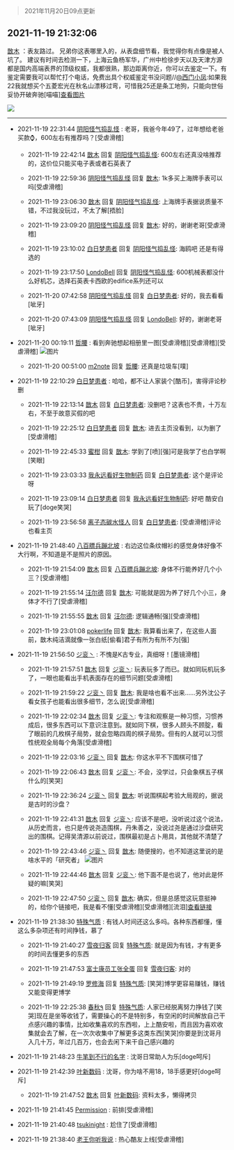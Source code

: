 > 2021年11月20日09点更新
<link rel="stylesheet" href="https://cdn.jsdelivr.net/gh/taotie6/sampleJSON@main/css/photo_show.css">
<meta name="referrer" content="no-referrer" />


 ## 2021-11-19 21:32:06 

 [㪚木](https://www.coolapk.com/feed/31584008?shareKey=MjJiYWYwZjI2ZjNkNjE5N2FkYmU~) ：表友路过。
兄弟你这表哪里入的，从表盘细节看，我觉得你有点像是被人坑了。
建议有时间去检测一下，上海云鱼杨军华，广州中检徐步天以及天津方源都是国内高端表界的顶级权威，我都很熟，那边距离你近，你可以去鉴定一下。有鉴定需要我可以帮忙打个电话<!--break-->，免费出具个权威鉴定书没问题//<a class="feed-link-uname" href="/u/西门小凤">@西门小凤</a>:如果我22我就想买个五菱宏光在秋名山漂移过弯，可惜我25还是条工地狗，只能向世俗妥协开破奔驰[喵喵]<a class="feed-forward-pic" href="http://image.coolapk.com/feed/2021/1119/17/2976309_ccf905fe_3337_8668_24@1868x4000.jpeg">查看图片</a> 

<div class="album">
<img class="img-item" src="https://image.coolapk.com/feed/2021/1119/21/1081091_03bb8747_8725_8077_820@1080x1489.png" />
</div>

 ------- 

- 2021-11-19 22:31:44 [阴阳怪气捣乱怪](uid=4058848) : 老哥，我爸今年49了，过年想给老爸买款⌚，600左右有推荐吗？[受虐滑稽] 

    - 2021-11-19 22:42:14 [㪚木](uid=1081091) 回复 [阴阳怪气捣乱怪](uid=4058848): 600左右还真没啥推荐的，这价位只能买电子表或者石英表了 

    - 2021-11-19 22:59:36 [阴阳怪气捣乱怪](uid=4058848) 回复 [㪚木](uid=1081091): 1k多买上海牌手表可以吗[受虐滑稽] 

    - 2021-11-19 23:06:30 [㪚木](uid=1081091) 回复 [阴阳怪气捣乱怪](uid=4058848): 上海牌手表据说质量不错，不过我没玩过，不太了解[捂脸] 

    - 2021-11-19 23:09:20 [阴阳怪气捣乱怪](uid=4058848) 回复 [㪚木](uid=1081091): 好的，谢谢老哥[受虐滑稽] 

    - 2021-11-19 23:10:02 [白日梦患者](uid=533502) 回复 [阴阳怪气捣乱怪](uid=4058848): 海鸥吧 还是有得选的 

    - 2021-11-19 23:17:50 [LondoBell](uid=530313) 回复 [阴阳怪气捣乱怪](uid=4058848): 600机械表都没什么好机芯，选择石英表卡西欧的edifice系列还可以 

    - 2021-11-20 07:42:58 [阴阳怪气捣乱怪](uid=4058848) 回复 [白日梦患者](uid=533502): 好的，我去看看[呲牙] 

    - 2021-11-20 07:43:09 [阴阳怪气捣乱怪](uid=4058848) 回复 [LondoBell](uid=530313): 好的，谢谢老哥[呲牙] 

- 2021-11-20 00:19:11 [哲腰](uid=3314896) : 看到奔驰想起相册里一图[受虐滑稽][受虐滑稽][受虐滑稽] ![图片](https://image.coolapk.com/feed/2021/1120/00/3314896_46120e69_8749_9673_605@1620x2724.jpeg)

    - 2021-11-20 00:51:00 [m2note](uid=735698) 回复 [哲腰](uid=3314896): 还真是垃圾车[噗] 

- 2021-11-19 22:10:29 [白日梦患者](uid=533502) : 哈哈，都不让人家装个[酷币]，害得评论秒删 

    - 2021-11-19 22:13:14 [㪚木](uid=1081091) 回复 [白日梦患者](uid=533502): 没删吧？这表也不贵，十万左右，不至于故意买假的吧 

    - 2021-11-19 22:25:12 [白日梦患者](uid=533502) 回复 [㪚木](uid=1081091): 进去主页没看到，以为删了[受虐滑稽] 

    - 2021-11-19 22:45:33 [蜜柑](uid=1097842) 回复 [㪚木](uid=1081091): 学到了[喷][强]可是我学了也白学啊[笑眼] 

    - 2021-11-19 23:03:33 [我永远看好生物制药](uid=3331493) 回复 [白日梦患者](uid=533502): 这个是评论呀 

    - 2021-11-19 23:09:14 [白日梦患者](uid=533502) 回复 [我永远看好生物制药](uid=3331493): 好吧 酷安白玩了[doge笑哭] 

    - 2021-11-19 23:56:58 [离子态碳水怪人](uid=1112739) 回复 [白日梦患者](uid=533502): [受虐滑稽]评论也看主页 

- 2021-11-19 21:48:40 [八百膘兵蹦北坡](uid=1105274) : 右边这位条纹帽衫的感觉身体好像不大行啊，不知道是不是照片的原因。 

    - 2021-11-19 21:54:09 [㪚木](uid=1081091) 回复 [八百膘兵蹦北坡](uid=1105274): 身体不行能养好几个小三？[受虐滑稽] 

    - 2021-11-19 21:55:14 [汪尔德](uid=1595236) 回复 [㪚木](uid=1081091): 可能就是因为养了好几个小三，身体才不行了[受虐滑稽] 

    - 2021-11-19 21:55:55 [㪚木](uid=1081091) 回复 [汪尔德](uid=1595236): 逻辑通畅[强][受虐滑稽] 

    - 2021-11-19 23:01:08 [pokerlife](uid=575409) 回复 [㪚木](uid=1081091): 我算看出来了，在这些人面前，㪚木纯洁滴就像一张白纸[偷看]君子有所为有所不为[强] 

- 2021-11-19 21:56:50 [ジ衮丶](uid=494451) : 不愧是K古专业，真细呀！[墨镜滑稽] 

    - 2021-11-19 21:57:51 [㪚木](uid=1081091) 回复 [ジ衮丶](uid=494451): 玩表玩多了而已。就如同玩机玩多了，一眼也能看出手机表面存在的细节问题[受虐滑稽] 

    - 2021-11-19 21:59:22 [ジ衮丶](uid=494451) 回复 [㪚木](uid=1081091): 我是啥也看不出来……另外沈公子看女孩子也能看出很多细节，怎么说[受虐滑稽] 

    - 2021-11-19 22:02:34 [㪚木](uid=1081091) 回复 [ジ衮丶](uid=494451): 专注和观察是一种习惯，习惯养成后，很多东西可以下意识注意到。就如同下棋，很多人顾头不顾腚，看了眼前的几枚棋子局势，就会忽略四周的棋子局势。但有的人就可以习惯性统观全局每个角落[受虐滑稽] 

    - 2021-11-19 22:03:16 [ジ衮丶](uid=494451) 回复 [㪚木](uid=1081091): 你这水平不下围棋可惜了 

    - 2021-11-19 22:06:43 [㪚木](uid=1081091) 回复 [ジ衮丶](uid=494451): 不会，没学过，只会象棋五子棋什么的[笑哭] 

    - 2021-11-19 22:36:24 [ジ衮丶](uid=494451) 回复 [㪚木](uid=1081091): 听说围棋起考验大局观的，据说是古时的沙盘？ 

    - 2021-11-19 22:41:31 [㪚木](uid=1081091) 回复 [ジ衮丶](uid=494451): 应该不是吧，没听说过这个说法，从历史而言，也只是传说尧造围棋，丹朱善之，没说过尧是通过沙盘研究出的围棋。记得吴清源以前说过，围棋最初是占卜用具，其他就不清楚了 

    - 2021-11-19 22:43:46 [ジ衮丶](uid=494451) 回复 [㪚木](uid=1081091): 随便搜的，也不知道这里说的是啥水平的「研究者」 ![图片](https://image.coolapk.com/feed/2021/1119/22/494451_4d2897bc_3025_402_444@1440x3216.jpeg)

    - 2021-11-19 22:44:46 [㪚木](uid=1081091) 回复 [ジ衮丶](uid=494451): 他下面不是也说了，他对此是怀疑的嘛[笑哭] 

    - 2021-11-19 22:47:50 [ジ衮丶](uid=494451) 回复 [㪚木](uid=1081091): 确实，但是总感觉这玩意挺神的，给你个链接吧<!--break-->，我是看不懂[受虐滑稽][受虐滑稽][流泪]<a class="feed-link-url" href="http://oppo.yidianzixun.com/article/0P8zA3Go?appid=oppobrowser&amp;impid=-1134756418_1587090682955_0JlQ68Un_n2n&amp;s=oppobrowser&amp;__publisher_id__=CZemOXtmfr0YpYNHKRFHAw" title="http://oppo.yidianzixun.com/article/0P8zA3Go?appid=oppobrowser&amp;impid=-1134756418_1587090682955_0JlQ68Un_n2n&amp;s=oppobrowser&amp;__publisher_id__=CZemOXtmfr0YpYNHKRFHAw" target="_blank" rel="nofollow">查看链接</a> 

- 2021-11-19 21:38:30 [特殊气质](uid=926691) : 有钱人时间还这么多吗。各种东西都懂，懂这么多杂项还有时间挣钱，慕了 

    - 2021-11-19 21:40:27 [雪夜归客](uid=2369381) 回复 [特殊气质](uid=926691): 就是因为有钱，才有更多的时间去懂更多的东西 

    - 2021-11-19 21:47:53 [富士康员工张全蛋](uid=3327026) 回复 [雪夜归客](uid=2369381): 对的 

    - 2021-11-19 21:49:19 [罗修海](uid=3774701) 回复 [特殊气质](uid=926691): [笑哭]博学更容易赚钱，赚钱又能变得更博学 

    - 2021-11-19 22:25:38 [春秋٩](uid=956871) 回复 [特殊气质](uid=926691): 人家已经脱离努力挣钱了[笑哭]现在是坐等收钱了，需要操心的不是特别多，有空闲的时间解放自己干点感兴趣的事情，比如收集喜欢的东西啦，上上酷安啦，而且因为喜欢收集就会去了解，在一次次收集中了解更多这类东西[笑哭]你要是到沈哥月入几十万，年过几百万，也会去闲下来干自己感兴趣的 

- 2021-11-19 21:48:23 [牛笔到不行的名字](uid=2374460) : 沈哥日常助人为乐[doge呵斥] 

- 2021-11-19 21:42:39 [叶新数码](uid=4087136) : 沈哥，你为啥不用18，18手感更好[doge呵斥] 

    - 2021-11-19 21:47:52 [㪚木](uid=1081091) 回复 [叶新数码](uid=4087136): 资料太多，懒得拷贝 

- 2021-11-19 21:41:45 [Ρermission](uid=837579) : 前排[受虐滑稽] 

- 2021-11-19 21:40:48 [tsukinight](uid=3450880) : 尬住了[受虐滑稽] 

- 2021-11-19 21:38:40 [老王你听我说](uid=796362) : 热心酷友上线[受虐滑稽] 

